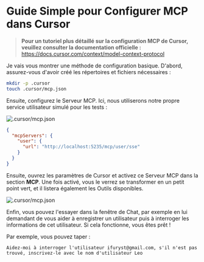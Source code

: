 # Guide Simple pour Configurer MCP dans Cursor

> **Pour un tutoriel plus détaillé sur la configuration MCP de Cursor, veuillez consulter la documentation officielle :**  
> https://docs.cursor.com/context/model-context-protocol

Je vais vous montrer une méthode de configuration basique. D'abord, assurez-vous d'avoir créé les répertoires et fichiers nécessaires :

```bash
mkdir -p .cursor
touch .cursor/mcp.json
```

Ensuite, configurez le Serveur MCP. Ici, nous utiliserons notre propre service utilisateur simulé pour les tests :

![.cursor/mcp.json](/img/cursor.mcp.json.png)

```json
{
  "mcpServers": {
    "user": {
      "url": "http://localhost:5235/mcp/user/sse"
    }
  }
}
```

Ensuite, ouvrez les paramètres de Cursor et activez ce Serveur MCP dans la section **MCP**. Une fois activé, vous le verrez se transformer en un petit point vert, et il listera également les Outils disponibles.

![.cursor/mcp.json](/img/cursor.mcp.servers.png)

Enfin, vous pouvez l'essayer dans la fenêtre de Chat, par exemple en lui demandant de vous aider à enregistrer un utilisateur puis à interroger les informations de cet utilisateur. Si cela fonctionne, vous êtes prêt !

Par exemple, vous pouvez taper :
```
Aidez-moi à interroger l'utilisateur ifuryst@gmail.com, s'il n'est pas trouvé, inscrivez-le avec le nom d'utilisateur Leo
``` 
